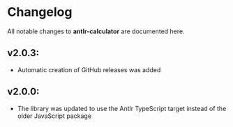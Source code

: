 # Changelog

All notable changes to **antlr-calculator** are documented here.

## v2.0.3:
- Automatic creation of GitHub releases was added

## v2.0.0:
- The library was updated to use the Antlr TypeScript target instead of the older JavaScript package
